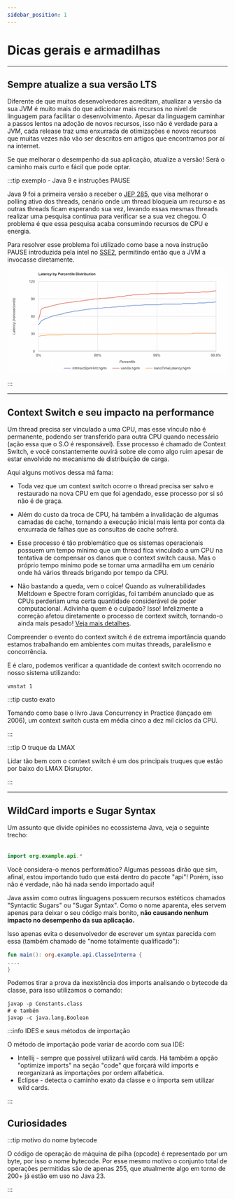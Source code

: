 ```yaml
---
sidebar_position: 1
---
```


# Dicas gerais e armadilhas

---

## Sempre atualize a sua versão LTS

Diferente de que muitos desenvolvedores acreditam, atualizar a versão da sua JVM é muito mais do que adicionar mais
recursos
no nível de linguagem para facilitar o desenvolvimento. Apesar da linguagem caminhar a passos lentos na adoção de novos
recursos, isso não é verdade para a JVM, cada release traz uma enxurrada de otimizações e novos recursos que muitas
vezes
não vão ser descritos em artigos que encontramos por aí na internet.

Se que melhorar o desempenho da sua aplicação, atualize a versão!
Será o caminho mais curto e fácil que pode optar.

:::tip exemplo - Java 9 e instruções PAUSE

Java 9 foi a primeira versão a receber o [JEP 285](https://openjdk.org/jeps/285), que visa melhorar o polling
ativo dos threads, cenário onde um thread bloqueia um recurso e as outras threads ficam esperando sua vez, levando essas
mesmas threads realizar uma pesquisa continua para verificar se a sua vez chegou. O problema é que essa pesquisa acaba
consumindo recursos de CPU e energia.

Para resolver esse problema foi utilizado como base a nova instrução PAUSE introduzida pela intel
no [SSE2](https://www.intel.com/content/www/us/en/support/articles/000005779/processors.html),
permitindo então que a JVM a invocasse diretamente.

![Alt text](./imgs/spin-wait.png "grafico-spin-wait")

:::

---

## Context Switch e seu impacto na performance

Um thread precisa ser vinculado a uma CPU, mas esse vínculo não é permanente, podendo ser transferido para outra CPU
quando necessário (ação essa que o S.O é responsável). 
Esse processo é chamado de Context Switch, e você constantemente ouvirá sobre ele como algo ruim apesar de estar envolvido
no mecanismo de distribuição de carga.

Aqui alguns motivos dessa má fama:

- Toda vez que um context switch ocorre o thread precisa ser salvo e restaurado na nova CPU em que foi agendado, esse 
processo por si só não é de graça.


- Além do custo da troca de CPU, há também a invalidação de algumas camadas de cache, tornando a execução inicial mais lenta
por conta da enxurrada de falhas que as consultas de cache sofrerá. 

- Esse processo é tão problemático que os sistemas operacionais possuem um tempo mínimo que um thread fica vinculado a um
  CPU na tentativa de compensar os danos que o context switch causa. Mas o próprio tempo mínimo pode se tornar uma armadilha
  em um cenário onde há vários threads brigando por tempo da CPU. 

- Não bastando a queda, vem o coice! Quando as vulnerabilidades Meltdown e Spectre foram corrigidas, foi também anunciado
  que as CPUs perderiam uma certa quantidade considerável de poder computacional. Adivinha quem é o culpado? Isso! 
  Infelizmente a correção afetou diretamente o processo de context switch, tornando-o ainda mais pesado! 
  [Veja mais detalhes](https://www.techrepublic.com/article/spectre-and-meltdown-explained-a-comprehensive-guide-for-professionals/).

Compreender o evento do context switch é de extrema importância quando estamos trabalhando em ambientes com muitas threads,
paralelismo e concorrência.

E é claro, podemos verificar a quantidade de context switch ocorrendo no nosso sistema utilizando:
```shell
vmstat 1
```

:::tip custo exato

Tomando como base o livro Java Concurrency in Practice (lançado em 2006), um context switch custa em média cinco a dez
mil ciclos da CPU.

:::

:::tip O truque da LMAX

Lidar tão bem com o context switch é um dos principais truques que estão por baixo do LMAX Disruptor.

:::

---

## WildCard imports e Sugar Syntax

Um assunto que divide opiniões no ecossistema Java, veja o seguinte trecho:

```kotlin

import org.example.api.*

```

Você considera-o menos performático? Algumas pessoas dirão que sim, afinal, estou importando tudo que está dentro do
pacote "api"! Porém, isso não é verdade, não há nada sendo importado aqui!

Java assim como outras linguagens possuem recursos estéticos chamados "Syntactic Sugars" ou "Sugar Syntax". Como o nome
aparenta, eles servem apenas para deixar o seu código mais bonito, **não causando nenhum impacto no desempenho da sua
aplicação.**

Isso apenas evita o desenvolvedor de escrever um syntax parecida com essa (também chamado de "nome totalmente 
qualificado"):

```kotlin
fun main(): org.example.api.ClasseInterna {
....
}
```

Podemos tirar a prova da inexistência dos imports analisando o bytecode da classe, para isso utilizamos o comando:
```shell
javap -p Constants.class
# e também
javap -c java.lang.Boolean
```

:::info IDES e seus métodos de importação

O método de importação pode variar de acordo com sua IDE:

- Intellij - sempre que possível utilizará wild cards. Há também a opção "optimize imports" na seção "code" que forçará
  wild imports e reorganizará as importações por ordem alfabética.
- Eclipse - detecta o caminho exato da classe e o importa sem utilizar wild cards.

:::

## Curiosidades

:::tip motivo do nome bytecode

O código de operação de máquina de pilha (opcode) é representado por um byte, por isso o nome bytecode.
Por esse mesmo motivo o conjunto total de operações permitidas são de apenas 255, que atualmente algo em torno de 200+
já estão em uso no Java 23.

:::